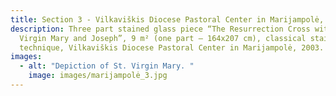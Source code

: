 ```yaml
---
title: Section 3 - Vilkaviškis Diocese Pastoral Center in Marijampolė, Lithuania
description: Three part stained glass piece “The Resurrection Cross with The
  Virgin Mary and Joseph”, 9 m² (one part – 164x207 cm), classical stained glass
  technique, Vilkaviškis Diocese Pastoral Center in Marijampolė, 2003.
images:
  - alt: "Depiction of St. Virgin Mary. "
    image: images/marijampolė_3.jpg
---
```


